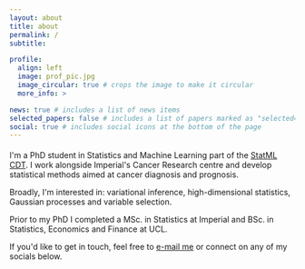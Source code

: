 ```yaml
---
layout: about
title: about
permalink: /
subtitle:

profile:
  align: left
  image: prof_pic.jpg
  image_circular: true # crops the image to make it circular
  more_info: >

news: true # includes a list of news items
selected_papers: false # includes a list of papers marked as "selected={true}"
social: true # includes social icons at the bottom of the page
---
```



<p style="margin-top: 1.2rem"> I'm a PhD student in Statistics and Machine Learning part of the <a href="https://www.statml.io">StatML CDT</a>. I work alongside Imperial's Cancer Research centre and develop statistical methods aimed at cancer diagnosis and prognosis. 

<p> Broadly, I'm interested in: variational inference, high-dimensional statistics, Gaussian processes and variable selection.

<p> Prior to my PhD I completed a MSc. in Statistics at Imperial and BSc. in Statistics, Economics and Finance at UCL.

<p> If you'd like to get in touch, feel free to <a href="mailto:mk1019@ic.ac.uk">e-mail me</a> or connect on any of my socials below.
